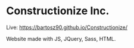 # Constructionize Inc.

Live: https://bartosz90.github.io/Constructionize/

Website made with JS, JQuery, Sass, HTML.
